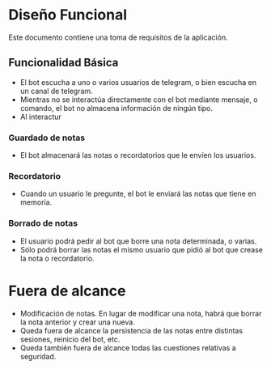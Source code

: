 # Diseño Funcional

Este documento contiene una toma de requisitos de la aplicación.

## Funcionalidad Básica

- El bot escucha a uno o varios usuarios de telegram, o bien escucha en un canal de telegram.
- Mientras no se interactúa directamente con el bot mediante mensaje, o comando, el bot no almacena información de ningún tipo.
- Al interactur

### Guardado de notas
- El bot almacenará las notas o recordatorios que le envíen los usuarios.

### Recordatorio
- Cuando un usuario le pregunte, el bot le enviará las notas que tiene en memoria.

### Borrado de notas
- El usuario podrá pedir al bot que borre una nota determinada, o varias.
- Sólo podrá borrar las notas el mismo usuario que pidió al bot que crease la nota o recordatorio.

# Fuera de alcance

- Modificación de notas. En lugar de modificar una nota, habrá que borrar la nota anterior y crear una nueva.
- Queda fuera de alcance la persistencia de las notas entre distintas sesiones, reinicio del bot, etc.
- Queda también fuera de alcance todas las cuestiones relativas a seguridad.
